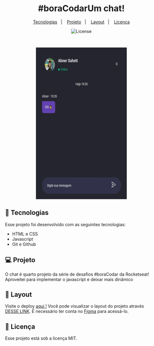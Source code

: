 <h1 align="center"><b>#boraCodar</b>Um chat!</h1>

<p align="center">
  <a href="#-tecnologias">Tecnologias</a>&nbsp;&nbsp;&nbsp;|&nbsp;&nbsp;&nbsp;
  <a href="#-projeto">Projeto</a>&nbsp;&nbsp;&nbsp;|&nbsp;&nbsp;&nbsp;
  <a href="#-layout">Layout</a>&nbsp;&nbsp;&nbsp;|&nbsp;&nbsp;&nbsp;
  <a href="#memo-licença">Licença</a>
</p>

<p align="center">
  <img alt="License" src="https://img.shields.io/static/v1?label=license&message=MIT&color=49AA26&labelColor=000000">
</p>

<br>

<p align="center">
  <img alt="Gif do Chat" src="./imgs/chat.gif" width="300px"
  height="500px">
</p>

## 🚀 Tecnologias

Esse projeto foi desenvolvido com as seguintes tecnologias:

- HTML e CSS
- Javascript
- Git e Github

## 💻 Projeto

O chat é quarto projeto da série de desafios #boraCodar da Rocketseat!
Aproveitei para implementar o javascript e deixar mais dinâmico

## 🔖 Layout

Visite o deploy <a href="https://abnersuhettdev.github.io/boraCodar-Desafio04/"> aqui !</a>
Você pode visualizar o layout do projeto através [DESSE LINK](https://www.figma.com/community/file/1200070743637495660). É necessário ter conta no [Figma](https://figma.com) para acessá-lo.

## 📝 Licença

Esse projeto está sob a licença MIT.
